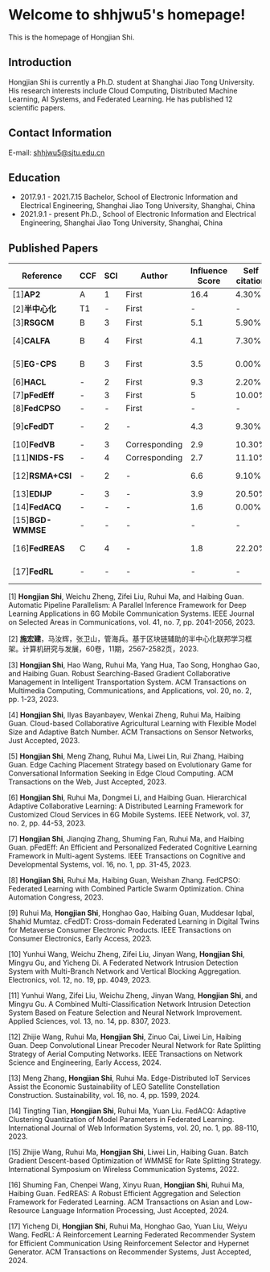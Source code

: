 # Welcome to shhjwu5's homepage!

This is the homepage of Hongjian Shi.

## Introduction

Hongjian Shi is currently a Ph.D. student at Shanghai Jiao Tong University. His research interests include Cloud Computing, Distributed Machine Learning, AI Systems, and Federated Learning. He has published 12 scientific papers.

## Contact Information

E-mail: shhjwu5@sjtu.edu.cn

## Education

- 2017.9.1 - 2021.7.15 Bachelor, School of Electronic Information and Electrical Engineering, Shanghai Jiao Tong University, Shanghai, China
- 2021.9.1 - present Ph.D., School of Electronic Information and Electrical Engineering, Shanghai Jiao Tong University, Shanghai, China

## Published Papers

|Reference|CCF|SCI|Author|Influence Score|Self citation|link|Status|
| ---- | ---- | ---- | ---- | ---- | ---- | ---- | ---- |
|[1]**AP2**|A|1|First|16.4|4.30%|[link](https://doi.org/10.1109/JSAC.2023.3280970)|Published|
|[2]**半中心化**|T1|-|First|-|-|[link](https://doi.org/10.7544/issn1000-1239.202330286)|Published|
|[3]**RSGCM**|B|3|First|5.1|5.90%|[link](https://doi.org/10.1145/3549939)|Published|
|[4]**CALFA**|B|4|First|4.1|7.30%|[link](https://dl.acm.org/doi/abs/10.1145/3628431)|Just Accepted|
|[5]**EG-CPS**|B|3|First|3.5|0.00%|[link](https://dl.acm.org/doi/abs/10.1145/3624985)|Just Accepted|
|[6]**HACL**|-|2|First|9.3|2.20%|[link](https://doi.org/10.1109/MNET.001.2200382)|Published|
|[7]**pFedEff**|-|3|First|5|10.00%|[link](https://doi.org/10.1109/TCDS.2023.3288985)|Published|
|[8]**FedCPSO**|-|-|First|-|-|[link](http://dx.doi.org/10.1109/CAC59555.2023.10451632)|Published|
|[9]**cFedDT**|-|2|-|4.3|9.30%|[link](http://dx.doi.org/10.1109/TCE.2023.3327010)|Early Access|
|[10]**FedVB**|-|3|Corresponding|2.9|10.30%|[link](https://doi.org/10.3390/electronics12194049)|Published|
|[11]**NIDS-FS**|-|4|Corresponding|2.7|11.10%|[link](https://doi.org/10.3390/app13148307)|Published|
|[12]**RSMA+CSI**|-|2|-|6.6|9.10%|[link](http://dx.doi.org/10.1109/TNSE.2024.3357104)|Early Access|
|[13]**EDIJP**|-|3|-|3.9|20.50%|[link](http://dx.doi.org/10.3390/su16041599)|Published|
|[14]**FedACQ**|-|-|-|1.6|0.00%|[link](http://dx.doi.org/10.1108/IJWIS-08-2023-0128)|Published|
|[15]**BGD-WMMSE**|-|-|-|-|-|[link](http://dx.doi.org/10.1109/ISWCS56560.2022.9940341)|Published|
|[16]**FedREAS**|C|4|-|1.8|22.20%|[link](https://doi.org/10.1145/3670689)|Just Accepted|
|[17]**FedRL**|-|-|-|-|-|[link](https://doi.org/10.1145/3682076)|Just Accepted|

[1] **Hongjian Shi**, Weichu Zheng, Zifei Liu, Ruhui Ma, and Haibing Guan. Automatic Pipeline Parallelism: A Parallel Inference Framework for Deep Learning Applications in 6G Mobile Communication Systems. IEEE Journal on Selected Areas in Communications, vol. 41, no. 7, pp. 2041-2056, 2023. 

[2] **施宏建**，马汝辉，张卫山，管海兵。基于区块链辅助的半中心化联邦学习框架。计算机研究与发展，60卷，11期，2567-2582页，2023.

[3] **Hongjian Shi**, Hao Wang, Ruhui Ma, Yang Hua, Tao Song, Honghao Gao, and Haibing Guan. Robust Searching-Based Gradient Collaborative Management in Intelligent Transportation System. ACM Transactions on Multimedia Computing, Communications, and Applications, vol. 20, no. 2, pp. 1-23, 2023. 

[4] **Hongjian Shi**, Ilyas Bayanbayev, Wenkai Zheng, Ruhui Ma, Haibing Guan. Cloud-based Collaborative Agricultural Learning with Flexible Model Size and Adaptive Batch Number. ACM Transactions on Sensor Networks, Just Accepted, 2023. 

[5] **Hongjian Shi**, Meng Zhang, Ruhui Ma, Liwei Lin, Rui Zhang, Haibing Guan. Edge Caching Placement Strategy based on Evolutionary Game for Conversational Information Seeking in Edge Cloud Computing. ACM Transactions on the Web, Just Accepted, 2023. 

[6] **Hongjian Shi**, Ruhui Ma, Dongmei Li, and Haibing Guan. Hierarchical Adaptive Collaborative Learning: A Distributed Learning Framework for Customized Cloud Services in 6G Mobile Systems. IEEE Network, vol. 37, no. 2, pp. 44-53, 2023. 

[7] **Hongjian Shi**, Jianqing Zhang, Shuming Fan, Ruhui Ma, and Haibing Guan. pFedEff: An Efficient and Personalized Federated Cognitive Learning Framework in Multi-agent Systems. IEEE Transactions on Cognitive and Developmental Systems, vol. 16, no. 1, pp. 31-45, 2023. 

[8] **Hongjian Shi**, Ruhui Ma, Haibing Guan, Weishan Zhang. FedCPSO: Federated Learning with Combined Particle Swarm Optimization. China Automation Congress, 2023.

[9] Ruhui Ma, **Hongjian Shi**, Honghao Gao, Haibing Guan, Muddesar Iqbal, Shahid Mumtaz. cFedDT: Cross-domain Federated Learning in Digital Twins for Metaverse Consumer Electronic Products. IEEE Transactions on Consumer Electronics, Early Access, 2023.

[10] Yunhui Wang, Weichu Zheng, Zifei Liu, Jinyan Wang, **Hongjian Shi**, Mingyu Gu, and Yicheng Di. A Federated Network Intrusion Detection System with Multi-Branch Network and Vertical Blocking Aggregation. Electronics, vol. 12, no. 19, pp. 4049, 2023. 

[11] Yunhui Wang, Zifei Liu, Weichu Zheng, Jinyan Wang, **Hongjian Shi**, and Mingyu Gu. A Combined Multi-Classification Network Intrusion Detection System Based on Feature Selection and Neural Network Improvement. Applied Sciences, vol. 13, no. 14, pp. 8307, 2023.

[12] Zhijie Wang, Ruhui Ma, **Hongjian Shi**, Zinuo Cai, Liwei Lin, Haibing Guan. Deep Convolutional Linear Precoder Neural Network for Rate Splitting Strategy of Aerial Computing Networks. IEEE Transactions on Network Science and Engineering, Early Access, 2024.

[13] Meng Zhang, **Hongjian Shi**, Ruhui Ma. Edge-Distributed IoT Services Assist the Economic Sustainability of LEO Satellite Constellation Construction. Sustainability, vol. 16, no. 4, pp. 1599, 2024.

[14] Tingting Tian, **Hongjian Shi**, Ruhui Ma, Yuan Liu. FedACQ: Adaptive Clustering Quantization of Model Parameters in Federated Learning. International Journal of Web Information Systems, vol. 20, no. 1, pp. 88-110, 2023.

[15] Zhijie Wang, Ruhui Ma, **Hongjian Shi**, Liwei Lin, Haibing Guan. Batch Gradient Descent-based Optimization of WMMSE for Rate Splitting Strategy. International Symposium on Wireless Communication Systems, 2022.

[16] Shuming Fan, Chenpei Wang, Xinyu Ruan, **Hongjian Shi**, Ruhui Ma, Haibing Guan. FedREAS: A Robust Efficient Aggregation and Selection Framework for Federated Learning. ACM Transactions on Asian and Low-Resource Language Information Processing, Just Accepted, 2024.

[17] Yicheng Di, **Hongjian Shi**, Ruhui Ma, Honghao Gao, Yuan Liu, Weiyu Wang. FedRL: A Reinforcement Learning Federated Recommender System for Efficient Communication Using Reinforcement Selector and Hypernet Generator. ACM Transactions on Recommender Systems, Just Accepted, 2024.

